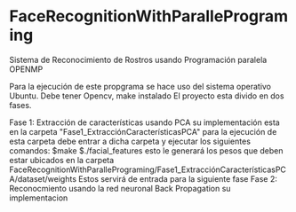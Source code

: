 # FaceRecognitionWithParallePrograming
Sistema de Reconocimiento de Rostros usando Programación paralela OPENMP

Para la ejecución de este propgrama se hace uso del sistema operativo Ubuntu.
Debe tener Opencv, make instalado
El proyecto esta divido en dos fases.

Fase 1: Extracción de características usando PCA
su implementación esta en la carpeta "Fase1_ExtracciónCaracterísticasPCA" para la ejecución de esta carpeta debe entrar a dicha carpeta y ejecutar los siguientes comandos:
$make
$./facial_features
esto le generará los pesos que deben estar ubicados en la carpeta FaceRecognitionWithParallePrograming/Fase1_ExtracciónCaracterísticasPCA/dataset/weights
Estos servirá de entrada para la siguiente fase
Fase 2: Reconocmiento usando la red neuronal Back Propagation
su implementacion 
